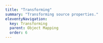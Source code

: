 ```yaml
---
title: "Transforming"
summary: "Transforming source properties."
eleventyNavigation:
  key: Transforming
  parent: Object Mapping
  order: 6
---
```


